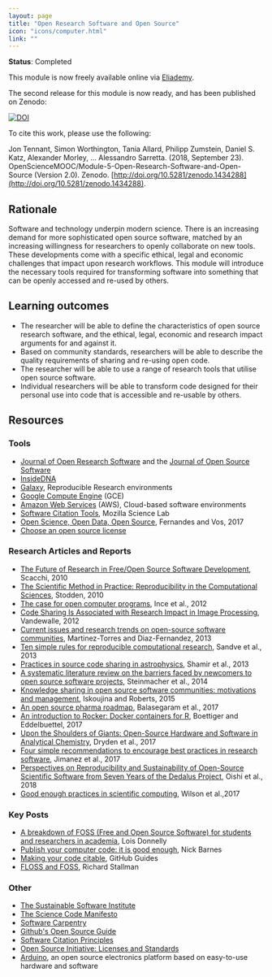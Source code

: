 ```yaml
---
layout: page
title: "Open Research Software and Open Source"
icon: "icons/computer.html"
link: ""
---
```


**Status**: Completed

This module is now freely available online via [Eliademy](https://eliademy.com/app/a/courses/02d7338a7e).

The second release for this module is now ready, and has been published on 
Zenodo:

[![DOI](https://zenodo.org/badge/DOI/10.5281/zenodo.1434288.svg)](https://doi.org/10.5281/zenodo.1434288)

To cite this work, please use the following:

Jon Tennant, Simon Worthington, Tania Allard, Philipp Zumstein, Daniel S. Katz, 
Alexander Morley, … Alessandro Sarretta. (2018, September 23). 
OpenScienceMOOC/Module-5-Open-Research-Software-and-Open-Source (Version 2.0). 
Zenodo. [http://doi.org/10.5281/zenodo.1434288](http://doi.org/10.5281/zenodo.1434288).

## Rationale

Software and technology underpin modern science. There is an increasing demand 
for more sophisticated open source software, matched by an increasing 
willingness for researchers to openly collaborate on new tools. These 
developments come with a specific ethical, legal and economic challenges that 
impact upon research workflows. This module will introduce the necessary tools 
required for transforming software into something that can be openly accessed 
and re-used by others.

## Learning outcomes

* The researcher will be able to define the characteristics of open source 
  research software, and the ethical, legal, economic and research impact 
  arguments for and against it.
* Based on community standards, researchers will be able to describe the quality 
  requirements of sharing and re-using open code.
* The researcher will be able to use a range of research tools that utilise open 
  source software.
* Individual researchers will be able to transform code designed for their 
  personal use into code that is accessible and re-usable by others.

## Resources

### Tools

- [Journal of Open Research Software](https://openresearchsoftware.metajnl.com/) and the [Journal of Open Source Software](https://joss.theoj.org/)
- [InsideDNA](https://insidedna.me/)
- [Galaxy](https://galaxyproject.org/), Reproducible Research environments
- [Google Compute Engine](https://cloud.google.com/compute/) (GCE)
- [Amazon Web Services](https://aws.amazon.com/) (AWS), Cloud-based software environments
- [Software Citation Tools](https://github.com/mozillascience/software-citation-tools), Mozilla Science Lab
- [Open Science, Open Data, Open Source](https://pfern.github.io/OSODOS/gitbook/), Fernandes and Vos, 2017
- [Choose an open source license](https://choosealicense.com/)

### Research Articles and Reports

- [The Future of Research in Free/Open Source Software Development](http://www.ics.uci.edu/~wscacchi/Papers/New/FoSER-Scacchi-2010.pdf), Scacchi, 2010
- [The Scientific Method in Practice: Reproducibility in the Computational Sciences](http://datascienceassn.org/sites/default/files/The%20Scientific%20Method%20in%20Practice%20-%20Reproducibility%20in%20the%20Computational%20Sciences.pdf), Stodden, 2010
- [The case for open computer programs](https://www.nature.com/articles/nature10836), Ince et al., 2012
- [Code Sharing Is Associated with Research Impact in Image Processing](https://infoscience.epfl.ch/record/206184/files/Vandewalle12.pdf), Vandewalle, 2012
- [Current issues and research trends on open-source software communities](https://idus.us.es/xmlui/bitstream/handle/11441/32245/Current%20issues%20and%20research%20trends.pdf?sequence=1), Martinez-Torres and Diaz-Fernandez, 2013
- [Ten simple rules for reproducible computational research](http://journals.plos.org/ploscompbiol/article?id=10.1371/journal.pcbi.1003285), Sandve et al., 2013
- [Practices in source code sharing in astrophysics](https://arxiv.org/abs/1304.6780), Shamir et al., 2013
- [A systematic literature review on the barriers faced by newcomers to open source software projects](http://igor.pro.br/publica/papers/IST_SysReview_PrePrint.pdf), Steinmacher et al., 2014
- [Knowledge sharing in open source software communities: motivations and management](https://pdfs.semanticscholar.org/f2a2/c5129cf5656af7acc7ffaf84c9c9bafe72c5.pdf), Iskoujina and Roberts, 2015
- [An open source pharma roadmap](http://journals.plos.org/plosmedicine/article?id=10.1371/journal.pmed.1002276), Balasegaram et al., 2017
- [An introduction to Rocker: Docker containers for R](https://arxiv.org/abs/1710.03675), Boettiger and Eddelbuettel, 2017
- [Upon the Shoulders of Giants: Open-Source Hardware and Software in Analytical Chemistry](https://pubs.acs.org/doi/abs/10.1021/acs.analchem.7b00485), Dryden et al., 2017
- [Four simple recommendations to encourage best practices in research software](https://f1000research.com/articles/6-876/v1), Jimanez et al., 2017
- [Perspectives on Reproducibility and Sustainability of Open-Source Scientific Software from Seven Years of the Dedalus Project](https://arxiv.org/abs/1801.08200), Oishi et al., 2018
- [Good enough practices in scientific computing](https://doi.org/10.1371/journal.pcbi.1005510), Wilson et al.,2017

### Key Posts

- [A breakdown of FOSS (Free and Open Source Software) for students and researchers in academia](https://opensource.com/education/15/11/foss-academic-research), Lois Donnelly
- [Publish your computer code: it is good enough](http://www.nature.com/news/2010/101013/full/467753a.html), Nick Barnes
- [Making your code citable](https://guides.github.com/activities/citable-code/), GitHub Guides
- [FLOSS and FOSS](https://www.gnu.org/philosophy/floss-and-foss.en.html), Richard Stallman

### Other

- [The Sustainable Software Institute](https://www.software.ac.uk/)
- [The Science Code Manifesto](http://sciencecodemanifesto.org/)
- [Software Carpentry](https://software-carpentry.org/)
- [Github's Open Source Guide](https://opensource.guide/)
- [Software Citation Principles](https://doi.org/10.7717/peerj-cs.86)
- [Open Source Initiative: Licenses and Standards](https://opensource.org/licenses)
- [Arduino](https://www.arduino.cc/), an open source electronics platform based on easy-to-use hardware and software
